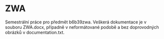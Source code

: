 # ZWA
Semestrální práce pro předmět b6b39zwa.
Veškerá dokumentace je v souboru ZWA.docx,
případně v neformátované podobě a bez doprovodných obrázků v documentation.txt.
